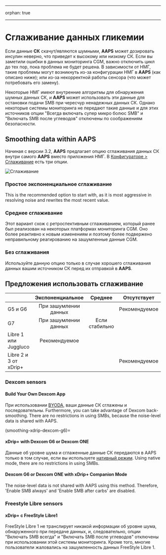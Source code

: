 - - -
orphan: true
- - -

# Сглаживание данных гликемии

Если данные **СК** скачут/являются шумными, **AAPS** может дозировать инсулин неверно, что приведет к высокому или низкому СК. Если вы заметили ошибки в данных мониторинга CGM, важно отключить цикл до тех пор, пока проблема не будет решена. В зависимости от НМГ, такие проблемы могут возникнуть из-за конфигурации НМГ в **AAPS** (как описано ниже); или из-за некорректной работы сенсора (что может потребовать его замену).

Некоторые НМГ имеют внутренние алгоритмы для обнаружения шумных данных СК, и **AAPS** может использовать эти данные для остановки подачи SMB при чересчур ненадежных данных СК. Однако некоторые системы мониторинга не передают такие данные и для этих источников опции "Всегда включать супер микро болюс SMB" и "Включать SMB после углеводов" отключены по соображениям безопасности.

## Smoothing data within AAPS

Начиная с версии 3.2, **AAPS** предлагает опцию сглаживания данных СК внутри самого **AAPS** вместо приложения НМГ. В [Конфигураторе > Сглаживание](../SettingUpAaps/ConfigBuilder.md) есть три опции.

![Сглаживание](../images/ConfBuild_Smoothing.png)

### Простое экспоненциальное сглаживание

This is the recommended option to start with, as it is most aggressive in resolving noise and rewrites the most recent value.

### Среднее сглаживание

Этот вариант схож с ретроспективным сглаживанием, который ранее был реализован на некоторых платформах мониторинга CGM. Оно более реактивно к новым изменениям и поэтому более подвержено неправильному реагированию на зашумленные данные CGM.

### Без сглаживания

Используйте данную опцию только в случае хорошего сглаживания данных вашим источником СК перед их отправкой в **AAPS**.

## Предложения использовать сглаживание

|                       |   Экспоненциальное    |    Среднее     |  Отсутствует  |
| --------------------- |:---------------------:|:--------------:|:-------------:|
| G5 и G6               | При зашумлении данных |                | Рекомендуемое |
| G7                    | При зашумлении данных | Если стабильно |               |
| Libre 1 или Juggluco  |     Рекомендуемое     |                |               |
| Libre 2 и 3 от xDrip+ |                       |                | Рекомендуемое |

### Dexcom sensors

#### Build Your Own Dexcom App
При использовании [BYODA](#DexcomG6-if-using-g6-with-build-your-own-dexcom-app), ваши данные СК сглажены и последовательны. Furthermore, you can take advantage of Dexcom back-smoothing. There are no restrictions in using SMBs, because the noise-level data is shared with AAPS.

(smoothing-xdrip-dexcom-g6)=
#### xDrip+ with Dexcom G6 or Dexcom ONE
Данные об уровне шума и сглаженные данные СК передаются в AAPS только в том случае, если вы используете [нативный режим](https://navid200.github.io/xDrip/docs/Native-Algorithm). Using native mode, there are no restrictions in using SMBs.

#### Dexcom G6 or Dexcom ONE with xDrip+ Companion Mode
The noise-level data is not shared with AAPS using this method. Therefore, 'Enable SMB always' and 'Enable SMB after carbs' are disabled.

### Freestyle Libre sensors

#### xDrip+ с FreeStyle Libre1
FreeStyle Libre 1 не транслирует никакой информации об уровне шума, обнаруженного при передаче данных, и, следовательно, опции "Включать SMB всегда" и "Включать SMB после углеводов" отключены при использовании этой системы мониторинга. Кроме того, многие пользователи жаловались на зашумленность данных FreeStyle Libre 1.
